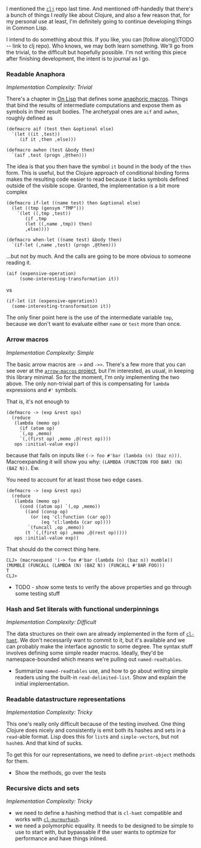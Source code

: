 I mentioned the [`clj`](TODO) repo last time. And mentioned off-handedly that there's a bunch of things I _really_ like about Clojure, and also a few reason that, for my personal use at least, I'm definitely going to continue developing things in Common Lisp.

I intend to do something about this. If you like, you can [follow along](TODO -- link to clj repo). Who knows, we may both learn something. We'll go from the trivial, to the difficult but hopefully possible. I'm not writing this piece after finishing development, the intent is to journal as I go.

### Readable Anaphora
_Implementation Complexity: Trivial_

There's a chapter in [On Lisp](TODO) that defines some [anaphoric macros](TODO). Things that bind the results of intermediate computations and expose them as symbols in their result bodies. The archetypal ones are `aif` and `awhen`, roughly defined as

```
(defmacro aif (test then &optional else)
  `(let ((it ,test))
     (if it ,then ,else)))

(defmacro awhen (test &body then)
  `(aif ,test (progn ,@then)))
```

The idea is that you then have the symbol `it` bound in the body of the `then` form. This is useful, but the Clojure approach of conditional binding forms makes the resulting code easier to read because it lacks symbols defined outside of the visible scope. Granted, the implementation is a bit more complex

```
(defmacro if-let ((name test) then &optional else)
  (let ((tmp (gensym "TMP")))
    `(let ((,tmp ,test))
       (if ,tmp
	   (let ((,name ,tmp)) then)
	   ,else))))

(defmacro when-let ((name test) &body then)
  `(if-let (,name ,test) (progn ,@then)))
```

...but not by much. And the calls are going to be more obvious to someone reading it.

```
(aif (expensive-operation)
     (some-interesting-transformation it))
```

vs

```
(if-let (it (expensive-operation))
  (some-interesting-transformation it))
```

The only finer point here is the use of the intermediate variable `tmp`, because we don't want to evaluate either `name` or `test` more than once.

### Arrow macros
_Implementation Complexity: Simple_

The basic arrow macros are `->` and `->>`. There's a few more that you can see over at the [`arrow-macros` project](https://github.com/hipeta/arrow-macros/blob/master/arrow-macros.lisp), but I'm interested, as usual, in keeping this library minimal. So for the moment, I'm only implementing the two above. The only non-trivial part of this is compensating for `lambda` expressions and `#'` symbols.

That is, it's not enough to

```
(defmacro -> (exp &rest ops)
  (reduce
   (lambda (memo op)
     (if (atom op)
	 `(,op ,memo)
	 `(,(first op) ,memo ,@(rest op))))
   ops :initial-value exp))
```

because that fails on inputs like `(-> foo #'bar (lambda (n) (baz n)))`. Macroexpanding it will show you why: `(LAMBDA (FUNCTION FOO BAR) (N) (BAZ N))`. Ew.

You need to account for at least those two edge cases.

```
(defmacro -> (exp &rest ops)
  (reduce
   (lambda (memo op)
     (cond ((atom op) `(,op ,memo))
	   ((and (consp op)
		 (or (eq 'cl:function (car op))
		     (eq 'cl:lambda (car op))))
	    `(funcall ,op ,memo))
	   (t `(,(first op) ,memo ,@(rest op)))))
   ops :initial-value exp))
```

That should do the correct thing here.

```
CLJ> (macroexpand '(-> foo #'bar (lambda (n) (baz n)) mumble))
(MUMBLE (FUNCALL (LAMBDA (N) (BAZ N)) (FUNCALL #'BAR FOO)))
T
CLJ>
```

- TODO - show some tests to verify the above properties and go through some testing stuff

### Hash and Set literals with functional underpinnings
_Implementation Complexity: Difficult_

The data structures on their own are already implemented in the form of [`cl-hamt`](TODO). We don't necessarily want to commit to it, but it's available and we can probably make the interface agnostic to some degree. The syntax stuff involves defining some simple reader macros. Ideally, they'd be namespace-bounded which means we're pulling out `named-readtables`.

- Summarize `named-readtables` use, and how to go about writing simple readers using the built-in `read-delimited-list`. Show and explain the initial implementation.

### Readable datastructure representations
_Implementation Complexity: Tricky_

This one's really only difficult because of the testing involved. One thing Clojure does nicely and consistently is emit both its hashes and sets in a `read`-able format. Lisp does this for `list`s and `simple-vector`s, but not `hash`es. And that kind of sucks.

To get this for our representations, we need to define `print-object` methods for them.

- Show the methods, go over the tests

### Recursive dicts and sets
_Implementation Complexity: Tricky_

- we need to define a hashing method that is `cl-hamt` compatible and works with [`cl-murmurhash`](TODO).
- we need a polymorphic equality. It needs to be designed to be simple to use to start with, but bypassable if the user wants to optimize for performance and have things inlined.
